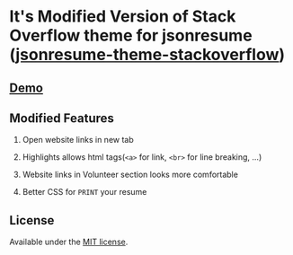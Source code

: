 # It's Modified Version of Stack Overflow theme for jsonresume ([jsonresume-theme-stackoverflow](https://github.com/francescoes/jsonresume-theme-stackoverflow))

## [Demo](http://themes.jsonresume.org/theme/curzy)

## Modified Features

1. Open website links in new tab

2. Highlights allows html tags(`<a>` for link, `<br>` for line breaking, ...)

3. Website links in Volunteer section looks more comfortable

4. Better CSS for `PRINT` your resume

## License

Available under the [MIT license](http://opensource.org/licenses/mit-license.php).
